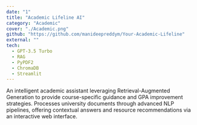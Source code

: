 ```yaml
---
date: "1"
title: "Academic Lifeline AI"
category: "Academic"
cover: "./Academic.png"
github: "https://github.com/manideepreddym/Your-Academic-Lifeline"
external: ""
tech:
  - GPT-3.5 Turbo
  - RAG
  - PyPDF2
  - ChromaDB
  - Streamlit
---
```


An intelligent academic assistant leveraging Retrieval-Augmented Generation to provide course-specific guidance and GPA improvement strategies. Processes university documents through advanced NLP pipelines, offering contextual answers and resource recommendations via an interactive web interface.
